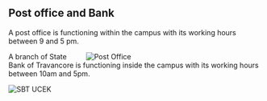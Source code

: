 <h2>Post office and Bank </h2>
<p>A post office is functioning within the campus with its working hours between 9 and 5 pm.</p> <div style="width:350px; float:right; margin-left:20px;"><img alt="Post Office" src="images/post_office.jpg" style="border-radius:2%; "/></div>
<p>A branch of State Bank of Travancore is functioning inside  the campus with its working hours between 10am and 5pm.</p> <div style="width:410px; float:left; margin-left:0px;"><img alt="SBT UCEK" src="images/sbt.jpg" style="border-radius:2%; "/></div>
</div>